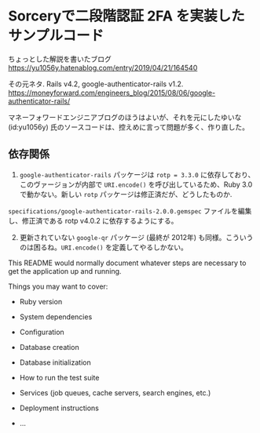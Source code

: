 # Sorceryで二段階認証 2FA を実装したサンプルコード

ちょっとした解説を書いたブログ  
https://yu1056y.hatenablog.com/entry/2019/04/21/164540

その元ネタ. Rails v4.2, google-authenticator-rails v1.2.
https://moneyforward.com/engineers_blog/2015/08/06/google-authenticator-rails/

マネーフォワードエンジニアブログのほうはよいが、それを元にしたゆいな (id:yu1056y) 氏のソースコードは、控えめに言って問題が多く、作り直した。




## 依存関係

 1. `google-authenticator-rails` パッケージは `rotp = 3.3.0` に依存しており、このヴァージョンが内部で `URI.encode()` を呼び出しているため、Ruby 3.0 で動かない。新しい `rotp` パッケージは修正済だが、どうしたものか.

`specifications/google-authenticator-rails-2.0.0.gemspec` ファイルを編集し、修正済である rotp v4.0.2 に依存するようにする。

 2. 更新されていない `google-qr` パッケージ (最終が 2012年) も同様。こういうのは困るね。`URI.encode()` を定義してやるしかない。



This README would normally document whatever steps are necessary to get the
application up and running.

Things you may want to cover:

* Ruby version

* System dependencies

* Configuration

* Database creation

* Database initialization

* How to run the test suite

* Services (job queues, cache servers, search engines, etc.)

* Deployment instructions

* ...
